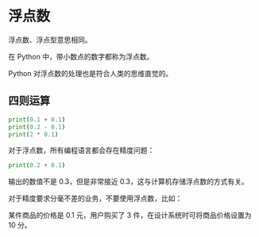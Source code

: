 # 浮点数

浮点数、浮点型意思相同。

在 Python 中，带小数点的数字都称为浮点数。

Python 对浮点数的处理也是符合人类的思维直觉的。

## 四则运算

<div class="run"></div>

```python
print(0.1 + 0.1)
print(0.2 - 0.1)
print(2 * 0.1)
```

对于浮点数，所有编程语言都会存在精度问题：

<div class="run"></div>

```python
print(0.2 + 0.1)
```

输出的数值不是 0.3，但是非常接近 0.3，这与计算机存储浮点数的方式有关。

对于精度要求分毫不差的业务，不要使用浮点数，比如：

某件商品的价格是 0.1 元，用户购买了 3 件，在设计系统时可将商品价格设置为 10 分。
